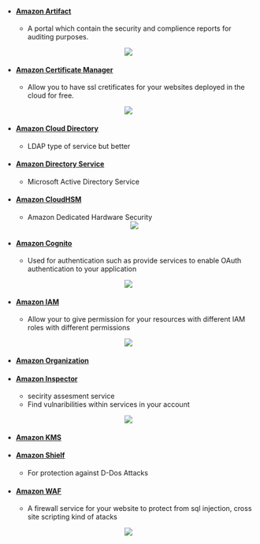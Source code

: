 - #### [Amazon Artifact](https://github.com/CharlesRajendran/aws-training/blob/master/Files/aws-artifact.md)
  - A portal which contain the security and complience reports for auditing purposes.
  
<div align="center"><img src ="https://image.slidesharecdn.com/security-architectures-on-aws-7bed6a42-cc3a-4d6d-a4b5-76e534cc962c-958-180418110932/95/security-architectures-on-aws-6-638.jpg?cb=1524049789" /></div>

- #### [Amazon Certificate Manager](https://github.com/CharlesRajendran/aws-training/blob/master/Files/aws-certificate-manager.md)
  - Allow you to have ssl cretificates for your websites deployed in the cloud for free.
  
<div align="center"><img src ="https://d2908q01vomqb2.cloudfront.net/22d200f8670dbdb3e253a90eee5098477c95c23d/2017/11/19/SNAG-11-17-2017-1.png" /></div>

- #### [Amazon Cloud Directory](https://github.com/CharlesRajendran/aws-training/blob/master/Files/amazon-cloud-directory.md)
  - LDAP type of service but better
  

- #### [Amazon Directory Service](https://github.com/CharlesRajendran/aws-training/blob/master/Files/aws-directory-service.md)
  - Microsoft Active Directory Service

- #### [Amazon CloudHSM](https://github.com/CharlesRajendran/aws-training/blob/master/Files/cloud-hsm.md)
  - Amazon Dedicated Hardware Security
  
  <div align="center"><img src ="https://docs.aws.amazon.com/cloudhsm/latest/userguide/images/cluster-backup.png" /></div>

- #### [Amazon Cognito](https://github.com/CharlesRajendran/aws-training/blob/master/Files/aws-cognito.md)
  - Used for authentication such as provide services to enable OAuth authentication to your application
  
<div align="center"><img src ="https://d2908q01vomqb2.cloudfront.net/0a57cb53ba59c46fc4b692527a38a87c78d84028/2017/07/19/CognitoDiagram.png" /></div>

- #### [Amazon IAM](https://github.com/CharlesRajendran/aws-training/blob/master/Files/aws-iam.md)
  - Allow your to give permission for your resources with different IAM roles with different permissions
  
<div align="center"><img src ="https://docs.aws.amazon.com/IAM/latest/UserGuide/images/policies-aws-managed-policies.diagram.png" /></div>

- #### [Amazon Organization](https://github.com/CharlesRajendran/aws-training/blob/master/Files/aws-organizations.md)
 
- #### [Amazon Inspector](https://github.com/CharlesRajendran/aws-training/blob/master/Files/aws-glacier.md)
  - secirity assesment service
  - Find vulnaribilities within services in your account
  
<div align="center"><img src ="https://image.slidesharecdn.com/awsjune2016webinarseries-gettingstartedwithamazoninspector-160627212103/95/getting-started-with-amazon-inspector-aws-june-2016-webinar-series-7-638.jpg?cb=1472250458" /></div>

- #### [Amazon KMS](https://github.com/CharlesRajendran/aws-training/blob/master/Files/amazon-key-management.md)

- #### [Amazon Shielf](https://github.com/CharlesRajendran/aws-training/blob/master/Files/aws-shield.md)
  - For protection against D-Dos Attacks
  
- #### [Amazon WAF](https://github.com/CharlesRajendran/aws-training/blob/master/Files/amazon-web-application-firewall.md)
  - A firewall service for your website to protect from sql injection, cross site scripting kind of atacks
  
<div align="center"><img src ="https://qph.fs.quoracdn.net/main-qimg-6e227335be9f140c10a436bef61e1d89" /></div>
